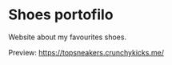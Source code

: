 # Shoes portofilo
Website about my favourites shoes.

Preview: https://topsneakers.crunchykicks.me/
